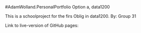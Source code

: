#AdamWolland.PersonalPortfolio
Option a, data1200 

This is a schoolproject for the firs Oblig in data1200.
By: Group 31

Link to live-version of GitHub pages: 
